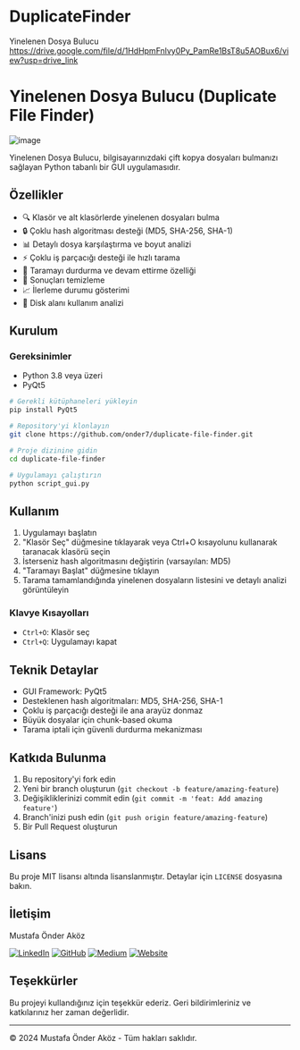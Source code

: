# DuplicateFinder
Yinelenen Dosya Bulucu
https://drive.google.com/file/d/1HdHpmFnlvy0Py_PamRe1BsT8u5AOBux6/view?usp=drive_link
# Yinelenen Dosya Bulucu (Duplicate File Finder)
![image](https://github.com/user-attachments/assets/d5c43a78-9cb1-4fc5-a93c-9537a3426eae)

Yinelenen Dosya Bulucu, bilgisayarınızdaki çift kopya dosyaları bulmanızı sağlayan Python tabanlı bir GUI uygulamasıdır.

## Özellikler

- 🔍 Klasör ve alt klasörlerde yinelenen dosyaları bulma
- 🔒 Çoklu hash algoritması desteği (MD5, SHA-256, SHA-1)
- 📊 Detaylı dosya karşılaştırma ve boyut analizi
- ⚡ Çoklu iş parçacığı desteği ile hızlı tarama
- 🛑 Taramayı durdurma ve devam ettirme özelliği
- 🧹 Sonuçları temizleme
- 📈 İlerleme durumu gösterimi
- 💾 Disk alanı kullanım analizi

## Kurulum

### Gereksinimler

- Python 3.8 veya üzeri
- PyQt5

```bash
# Gerekli kütüphaneleri yükleyin
pip install PyQt5

# Repository'yi klonlayın
git clone https://github.com/onder7/duplicate-file-finder.git

# Proje dizinine gidin
cd duplicate-file-finder

# Uygulamayı çalıştırın
python script_gui.py
```

## Kullanım

1. Uygulamayı başlatın
2. "Klasör Seç" düğmesine tıklayarak veya Ctrl+O kısayolunu kullanarak taranacak klasörü seçin
3. İsterseniz hash algoritmasını değiştirin (varsayılan: MD5)
4. "Taramayı Başlat" düğmesine tıklayın
5. Tarama tamamlandığında yinelenen dosyaların listesini ve detaylı analizi görüntüleyin

### Klavye Kısayolları

- `Ctrl+O`: Klasör seç
- `Ctrl+Q`: Uygulamayı kapat

## Teknik Detaylar

- GUI Framework: PyQt5
- Desteklenen hash algoritmaları: MD5, SHA-256, SHA-1
- Çoklu iş parçacığı desteği ile ana arayüz donmaz
- Büyük dosyalar için chunk-based okuma
- Tarama iptali için güvenli durdurma mekanizması

## Katkıda Bulunma

1. Bu repository'yi fork edin
2. Yeni bir branch oluşturun (`git checkout -b feature/amazing-feature`)
3. Değişikliklerinizi commit edin (`git commit -m 'feat: Add amazing feature'`)
4. Branch'inizi push edin (`git push origin feature/amazing-feature`)
5. Bir Pull Request oluşturun

## Lisans

Bu proje MIT lisansı altında lisanslanmıştır. Detaylar için `LICENSE` dosyasına bakın.

## İletişim

Mustafa Önder Aköz

[![LinkedIn](https://img.shields.io/badge/LinkedIn-blue?style=flat&logo=linkedin&labelColor=blue)](https://www.linkedin.com/in/mustafa-önder-aköz-23174592)
[![GitHub](https://img.shields.io/badge/GitHub-black?style=flat&logo=github&labelColor=black)](https://github.com/onder7)
[![Medium](https://img.shields.io/badge/Medium-black?style=flat&logo=medium&labelColor=black)](https://medium.com/@onder7)
[![Website](https://img.shields.io/badge/Website-blue?style=flat&logo=google-chrome&labelColor=blue)](https://ondernet.net)

## Teşekkürler

Bu projeyi kullandığınız için teşekkür ederiz. Geri bildirimleriniz ve katkılarınız her zaman değerlidir.

---
© 2024 Mustafa Önder Aköz - Tüm hakları saklıdır.
